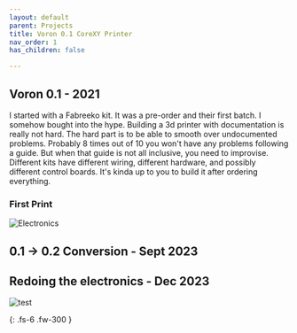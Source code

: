 ```yaml
---
layout: default
parent: Projects
title: Voron 0.1 CoreXY Printer
nav_order: 1
has_children: false

---
```


## [](#header-2)Voron 0.1 - 2021
I started with a Fabreeko kit. It was a pre-order and their first batch. I somehow bought into the hype. Building a 3d printer with documentation is really not hard. The hard part is to be able to smooth over undocumented problems. Probably 8 times out of 10 you won't have any problems following a guide. But when that guide is not all inclusive, you need to improvise.
Different kits have different wiring, different hardware, and possibly different control boards. It's kinda up to you to build it after ordering everything.

### [](#header-3)First Print
![Electronics](../images/voron/electronics-before.jpeg)

## [](#header-2)0.1 -> 0.2 Conversion - Sept 2023


## [](#header-2)Redoing the electronics - Dec 2023

![test](/images/voron/electronics-before.jpeg)

{: .fs-6 .fw-300 }